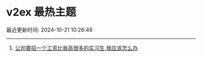 # v2ex 最热主题

最近更新时间: 2024-10-21 10:26:46

--- 
1. [公司要招一个工资比我高很多的实习生,我应该怎么办](https://www.v2ex.com/t/1082041) 
